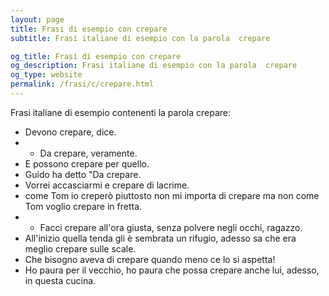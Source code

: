```yaml
---
layout: page
title: Frasi di esempio con crepare 
subtitle: Frasi italiane di esempio con la parola  crepare

og_title: Frasi di esempio con crepare 
og_description: Frasi italiane di esempio con la parola  crepare
og_type: website
permalink: /frasi/c/crepare.html
---
```


Frasi italiane di esempio contenenti la parola crepare:


- Devono crepare, dice.
- - Da crepare, veramente.
- E possono crepare per quello.
- Guido ha detto "Da crepare.
- Vorrei accasciarmi e crepare di lacrime.
- come Tom io creperò piuttosto non mi importa di crepare ma non come Tom voglio crepare in fretta.
- - Facci crepare all'ora giusta, senza polvere negli occhi, ragazzo.
- All'inizio quella tenda gli è sembrata un rifugio, adesso sa che era meglio crepare sulle scale.
- Che bisogno aveva di crepare quando meno ce lo si aspetta!
- Ho paura per il vecchio, ho paura che possa crepare anche lui, adesso, in questa cucina.
